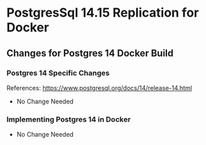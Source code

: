 # PostgresSql 14.15 Replication for Docker


## Changes for Postgres 14 Docker Build

### Postgres 14 Specific Changes

References: https://www.postgresql.org/docs/14/release-14.html

- No Change Needed

### Implementing Postgres 14 in Docker

- No Change Needed
